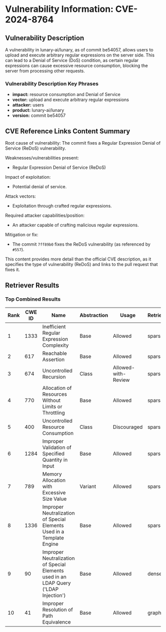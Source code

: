 # Vulnerability Information: CVE-2024-8764

## Vulnerability Description
A vulnerability in lunary-ai/lunary, as of commit be54057, allows users to upload and execute arbitrary regular expressions on the server side. This can lead to a Denial of Service (DoS) condition, as certain regular expressions can cause excessive resource consumption, blocking the server from processing other requests.

### Vulnerability Description Key Phrases
- **impact:** resource consumption and Denial of Service
- **vector:** upload and execute arbitrary regular expressions
- **attacker:** users
- **product:** lunary-ai/lunary
- **version:** commit be54057

## CVE Reference Links Content Summary
Root cause of vulnerability:
The commit fixes a Regular Expression Denial of Service (ReDoS) vulnerability.

Weaknesses/vulnerabilities present:
- Regular Expression Denial of Service (ReDoS)

Impact of exploitation:
- Potential denial of service.

Attack vectors:
- Exploitation through crafted regular expressions.

Required attacker capabilities/position:
- An attacker capable of crafting malicious regular expressions.

Mitigation or fix:
- The commit `7ff89b0` fixes the ReDoS vulnerability (as referenced by `#557`).

This content provides more detail than the official CVE description, as it specifies the type of vulnerability (ReDoS) and links to the pull request that fixes it.

## Retriever Results

### Top Combined Results

| Rank | CWE ID | Name | Abstraction | Usage  | Retrievers | Individual Scores |
|------|--------|------|-------------|-------|------------|-------------------|
| 1 | 1333 | Inefficient Regular Expression Complexity | Base | Allowed | sparse | 0.114 |
| 2 | 617 | Reachable Assertion | Base | Allowed | sparse | 0.100 |
| 3 | 674 | Uncontrolled Recursion | Class | Allowed-with-Review | sparse | 0.098 |
| 4 | 770 | Allocation of Resources Without Limits or Throttling | Base | Allowed | sparse | 0.094 |
| 5 | 400 | Uncontrolled Resource Consumption | Class | Discouraged | sparse | 0.094 |
| 6 | 1284 | Improper Validation of Specified Quantity in Input | Base | Allowed | sparse | 0.093 |
| 7 | 789 | Memory Allocation with Excessive Size Value | Variant | Allowed | sparse | 0.089 |
| 8 | 1336 | Improper Neutralization of Special Elements Used in a Template Engine | Base | Allowed | sparse | 0.087 |
| 9 | 90 | Improper Neutralization of Special Elements used in an LDAP Query ('LDAP Injection') | Base | Allowed | dense | 0.493 |
| 10 | 41 | Improper Resolution of Path Equivalence | Base | Allowed | graph | 0.002 |

